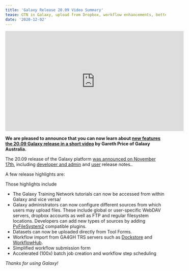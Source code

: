 ```yaml
---
title: 'Galaxy Release 20.09 Video Summary'
tease: GTN in Galaxy, upload from Dropbox, workflow enhancements, better performance!
date: '2020-12-02'
---
```


<iframe width="560" height="315" src="https://www.youtube-nocookie.com/embed/dIeXVW_eoJk" frameborder="0" allow="accelerometer; autoplay; encrypted-media; gyroscope; picture-in-picture" allowfullscreen></iframe>

**We are pleased to announce that you can now learn about [new features the 20.09 Galaxy release in a short video](https://youtu.be/dIeXVW_eoJk) by Gareth Price of Galaxy Australia.**

The 20.09 release of the Galaxy platform [was announced on November 17th](/news/2020-11-galaxy-release-20-09/), including [developer and admin](https://docs.galaxyproject.org/en/master/releases/20.09_announce.html) and [user](https://docs.galaxyproject.org/en/master/releases/20.09_announce_user.html) release notes..

A few release highlights are:

Those highlights include

* The Galaxy Training Network tutorials can now be accessed from within Galaxy and vice versa/
* Galaxy administrators can now configure different sources
from which users may upload files. These include global or
user-specific WebDAV servers, dropbox accounts as well as
FTP and regular filesystem locations. Developers can add
new types of sources by adding [PyFileSystem2](https://docs.pyfilesystem.org/en/latest/introduction.html)
compatible plugins.
* Datasets can now be uploaded directly from Tool Forms.
* Workflow import from GA4GH TRS servers such as [Dockstore](https://dockstore.org/) and [WorkflowHub](https://workflowhub.eu/).
* Simplified workflow submission form
* Accelerated (100x) batch job creation and workflow step scheduling

_Thanks for using Galaxy!_

